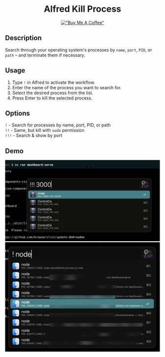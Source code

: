 <div align="center">

# Alfred Kill Process

[!["Buy Me A Coffee"](https://www.buymeacoffee.com/assets/img/custom_images/orange_img.png)](https://www.buymeacoffee.com/kcao7snkgx)

</div>

## Description

Search through your operating system's processes by `name`, `port`, `PID`, or `path` – and terminate them if necessary.

## Usage

1. Type `!` in Alfred to activate the workflow.
1. Enter the name of the process you want to search for.
1. Select the desired process from the list.
1. Press Enter to kill the selected process.

## Options

`!` - Search for processes by name, port, PID, or path  
`!!` - Same, but kill with `sudo` permission  
`!!!` - Search & show by port

## Demo

![By Port](https://raw.githubusercontent.com/avivbens/alfredo/HEAD/demo/kill-process/kill-port.png)
![By Name](https://raw.githubusercontent.com/avivbens/alfredo/HEAD/demo/kill-process/kill-by-name.png)
